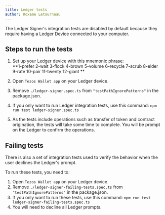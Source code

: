 ```yaml
---
title: Ledger tests
author: Roxane Letourneau
---
```


The Ledger Signer's integration tests are disabled by default because they require having a Ledger Device connected to your computer.

## Steps to run the tests

1. Set up your Ledger device with this mnemonic phrase:  
**1-prefer 
2-wait 
3-flock 
4-brown 
5-volume 
6-recycle 
7-scrub 
8-elder 
9-rate 
10-pair 
11-twenty 
12-giant **

2. Open `Tezos Wallet app` on your Ledger device.
3. Remove `./ledger-signer.spec.ts` from `"testPathIgnorePatterns"` in the package.json.
4. If you only want to run Ledger integration tests, use this command: `npm run test ledger-signer.spec.ts`
5. As the tests include operations such as transfer of token and contract origination, the tests will take some time to complete. You will be prompt on the Ledger to confirm the operations.

## Failing tests

There is also a set of integration tests used to verify the behavior when the user declines the Ledger's prompt.

To run these tests, you need to:

1. Open `Tezos Wallet app` on your Ledger device.
2. Remove `./ledger-signer-failing-tests.spec.ts` from `"testPathIgnorePatterns"` in the package.json.
3. If you only want to run these tests, use this command: `npm run test ledger-signer-failing-tests.spec.ts`
4. You will need to decline all Ledger prompts.
